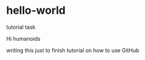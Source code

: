 # hello-world
tutorial task

Hi humanoids

writing this just to finish tutorial on how to use GitHub
